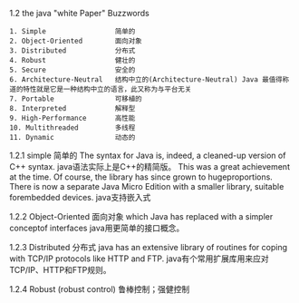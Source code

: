 1.2  the java "white Paper" Buzzwords

    1. Simple                 简单的
    2. Object-Oriented        面向对象
    3. Distributed            分布式
    4. Robust                 健壮的
    5. Secure                 安全的
    6. Architecture-Neutral   结构中立的(Architecture-Neutral) Java 最值得称道的特性就是它是一种结构中立的语言，此又称为与平台无关
    7. Portable               可移植的
    8. Interpreted            解释型
    9. High-Performance       高性能
    10. Multithreaded         多线程
    11. Dynamic               动态的

1.2.1   simple   简单的
    The syntax for Java is, indeed, a cleaned-up version of C++ syntax.
    java语法实际上是C++的精简版。
    This was a great achievement at the time. Of course, the library has since grown to hugeproportions. There is now a separate Java Micro Edition with a smaller library, suitable forembedded devices.
    java支持嵌入式

1.2.2   Object-Oriented  面向对象
    which Java has replaced with a simpler conceptof interfaces
    java用更简单的接口概念。

1.2.3   Distributed     分布式
    java has an extensive library of routines for coping with TCP/IP protocols like HTTP and FTP. 
    java有个常用扩展库用来应对TCP/IP、HTTP和FTP规则。

1.2.4   Robust (robust control) 鲁棒控制；强健控制
    
